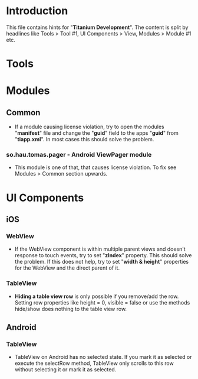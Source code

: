 # Introduction

This file contains hints for "**Titanium Development**". The content is split by headlines like Tools > Tool #1, UI Components > View, Modules > Module #1 etc.

# Tools

# Modules

## Common
+ If a module causing license violation, try to open the modules "**manifest**" file and change the "**guid**" field to the apps "**guid**" from "**tiapp.xml**". In most cases this should solve the problem.

### so.hau.tomas.pager - Android ViewPager module
+ This module is one of that, that causes license violation. To fix see Modules > Common section upwards.

# UI Components

## iOS

### WebView

+ If the WebView component is within multiple parent views and doesn't response to touch events, try to set "**zIndex**" property. This should solve the problem. If this does not help, try to set "**width & height**" properties for the WebView and the direct parent of it.

### TableView

+ **Hiding a table view row** is only possible if you remove/add the row. Setting row properties like height = 0, visible = false or use the methods hide/show does nothing to the table view row.

## Android
### TableView

+ TableView on Android has no selected state. If you mark it as selected or execute the selectRow method, TableView only scrolls to this row without selecting it or mark it as selected.